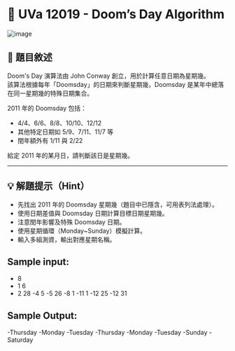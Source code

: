 # 📅 UVa 12019 - Doom’s Day Algorithm
![image](https://github.com/user-attachments/assets/18318650-079b-4228-bb0c-6329eee2836f)

## 📘 題目敘述

Doom's Day 演算法由 John Conway 創立，用於計算任意日期為星期幾。  
該算法根據每年「Doomsday」的日期來判斷星期幾，Doomsday 是某年中總落在同一星期幾的特殊日期集合。

2011 年的 Doomsday 包括：  
- 4/4、6/6、8/8、10/10、12/12  
- 其他特定日期如 5/9、7/11、11/7 等  
- 閏年額外有 1/11 與 2/22

給定 2011 年的某月日，請判斷該日是星期幾。

---

## 💡 解題提示（Hint）

- 先找出 2011 年的 Doomsday 星期幾（題目中已隱含，可用表列法處理）。  
- 使用日期差值與 Doomsday 日期計算目標日期星期幾。  
- 注意閏年影響及特殊 Doomsday 日期。  
- 使用星期循環（Monday~Sunday）模擬計算。  
- 輸入多組測資，輸出對應星期名稱。

## Sample input: 

- 8
- 1 6
- 2 28
-4 5
-5 26
-8 1
-11 1
-12 25
-12 31

## Sample Output: 

-Thursday
-Monday
-Tuesday
-Thursday
-Monday
-Tuesday
-Sunday
-Saturday
